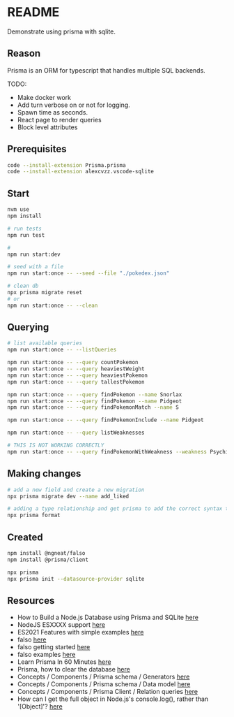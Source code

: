 # README

Demonstrate using prisma with sqlite.  

## Reason

Prisma is an ORM for typescript that handles multiple SQL backends.  

TODO:

* Make docker work
* Add turn verbose on or not for logging.  
* Spawn time as seconds.
* React page to render queries
* Block level attributes

## Prerequisites

```sh
code --install-extension Prisma.prisma
code --install-extension alexcvzz.vscode-sqlite
```

## Start

```sh
nvm use
npm install

# run tests
npm run test

#
npm run start:dev

# seed with a file
npm run start:once -- --seed --file "./pokedex.json"     

# clean db
npx prisma migrate reset  
# or
npm run start:once -- --clean 
```

## Querying

```sh
# list available queries
npm run start:once -- --listQueries     

npm run start:once -- --query countPokemon  
npm run start:once -- --query heaviestWeight            
npm run start:once -- --query heaviestPokemon
npm run start:once -- --query tallestPokemon

npm run start:once -- --query findPokemon --name Snorlax
npm run start:once -- --query findPokemon --name Pidgeot
npm run start:once -- --query findPokemonMatch --name S

npm run start:once -- --query findPokemonInclude --name Pidgeot

npm run start:once -- --query listWeaknesses  

# THIS IS NOT WORKING CORRECTLY
npm run start:once -- --query findPokemonWithWeakness --weakness Psychic
```

## Making changes

```sh
# add a new field and create a new migration
npx prisma migrate dev --name add_liked 

# adding a type relationship and get prisma to add the correct syntax to the schema
npx prisma format        
```

## Created

```sh
npm install @ngneat/falso 
npm install @prisma/client

npx prisma
npx prisma init --datasource-provider sqlite
```

## Resources

* How to Build a Node.js Database using Prisma and SQLite [here](https://www.freecodecamp.org/news/build-nodejs-database-using-prisma-orm/)  
* NodeJS ESXXXX support [here](https://node.green/)  
* ES2021 Features with simple examples [here](https://dev.to/carlillo/es2021-features-with-simple-examples-27d3)  
* falso [here](https://netbasal.com/generate-fake-data-in-the-browser-and-node-js-using-falso-3998d2bcbaaf)
* falso getting started [here](https://ngneat.github.io/falso/docs/getting-started/)
* falso examples [here](https://ngneat.github.io/falso/docs/general/#randboolean)
* Learn Prisma In 60 Minutes [here](https://www.youtube.com/watch?v=RebA5J-rlwg)
* Prisma, how to clear the database [here](https://flaviocopes.com/prisma-clear-database/)
* Concepts / Components / Prisma schema / Generators [here](https://www.prisma.io/docs/concepts/components/prisma-schema/generators)
* Concepts / Components / Prisma schema / Data model [here](https://www.prisma.io/docs/concepts/components/prisma-schema/data-model)
* Concepts / Components / Prisma Client / Relation queries [here](https://www.prisma.io/docs/concepts/components/prisma-client/relation-queries)
* How can I get the full object in Node.js's console.log(), rather than '[Object]'? [here](https://stackoverflow.com/questions/10729276/how-can-i-get-the-full-object-in-node-jss-console-log-rather-than-object)